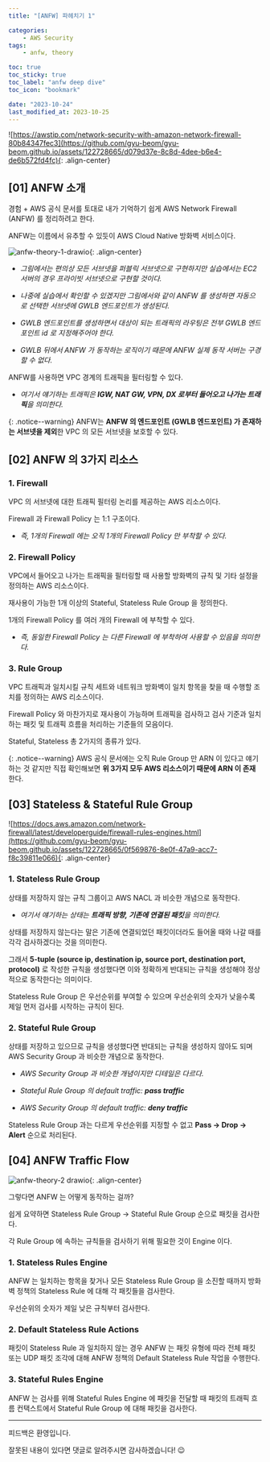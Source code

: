 ```yaml
---
title: "[ANFW] 파헤치기 1"

categories:
    - AWS Security
tags:
    - anfw, theory

toc: true
toc_sticky: true
toc_label: "anfw deep dive"
toc_icon: "bookmark"

date: "2023-10-24"
last_modified_at: 2023-10-25
---
```


![https://awstip.com/network-security-with-amazon-network-firewall-80b84347fec3](https://github.com/gyu-beom/gyu-beom.github.io/assets/122728665/d079d37e-8c8d-4dee-b6e4-de6b572fd4fc){: .align-center}

## [01] ANFW 소개

경험 + AWS 공식 문서를 토대로 내가 기억하기 쉽게 AWS Network Firewall (ANFW) 를 정리하려고 한다.

ANFW는 이름에서 유추할 수 있듯이 AWS Cloud Native 방화벽 서비스이다.

![anfw-theory-1-drawio](https://github.com/gyu-beom/gyu-beom.github.io/assets/122728665/6a14e12b-fdcf-47a8-902c-05df766e8a72){: .align-center}

- *그림에서는 편의상 모든 서브넷을 퍼블릭 서브넷으로 구현하지만 실습에서는 EC2 서버의 경우 프라이빗 서브넷으로 구현할 것이다.*

- *나중에 실습에서 확인할 수 있겠지만 그림에서와 같이 ANFW 를 생성하면 자동으로 선택한 서브넷에 GWLB 엔드포인트가 생성된다.*

- *GWLB 엔드포인트를 생성하면서 대상이 되는 트래픽의 라우팅은 전부 GWLB 엔드포인트 id 로 지정해주어야 한다.*

- *GWLB 뒤에서 ANFW 가 동작하는 로직이기 때문에 ANFW 실제 동작 서버는 구경할 수 없다.*

ANFW를 사용하면 VPC 경계의 트래픽을 필터링할 수 있다.

- *여기서 얘기하는 트래픽은 **IGW, NAT GW, VPN, DX 로부터 들어오고 나가는 트래픽**을 의미한다.*

{: .notice--warning}
ANFW는 **ANFW 의 엔드포인트 (GWLB 엔드포인트) 가 존재하는 서브넷을 제외**한 VPC 의 모든 서브넷을 보호할 수 있다.

## [02] ANFW 의 3가지 리소스

### 1. Firewall

VPC 의 서브넷에 대한 트래픽 필터링 논리를 제공하는 AWS 리소스이다.

Firewall 과 Firewall Policy 는 1:1 구조이다.

- *즉, 1개의 Firewall 에는 오직 1개의 Firewall Policy 만 부착할 수 있다.*

### 2. Firewall Policy

VPC에서 들어오고 나가는 트래픽을 필터링할 때 사용할 방화벽의 규칙 및 기타 설정을 정의하는 AWS 리소스이다.

재사용이 가능한 1개 이상의 Stateful, Stateless Rule Group 을 정의한다.

1개의 Firewall Policy 를 여러 개의 Firewall 에 부착할 수 있다.

- *즉, 동일한 Firewall Policy 는 다른 Firewall 에 부착하여 사용할 수 있음을 의미한다.*

### 3. Rule Group

VPC 트래픽과 일치시킬 규칙 세트와 네트워크 방화벽이 일치 항목을 찾을 때 수행할 조치를 정의하는 AWS 리소스이다.

Firewall Policy 와 마찬가지로 재사용이 가능하며 트래픽을 검사하고 검사 기준과 일치하는 패킷 및 트래픽 흐름을 처리하는 기준들의 모음이다.

Stateful, Stateless 총 2가지의 종류가 있다.

{: .notice--warning}
AWS 공식 문서에는 오직 Rule Group 만 ARN 이 있다고 얘기하는 것 같지만 직접 확인해보면 **위 3가지 모두 AWS 리소스이기 때문에 ARN 이 존재**한다.

## [03] Stateless & Stateful Rule Group

![https://docs.aws.amazon.com/network-firewall/latest/developerguide/firewall-rules-engines.html](https://github.com/gyu-beom/gyu-beom.github.io/assets/122728665/0f569876-8e0f-47a9-acc7-f8c39811e066){: .align-center}

### 1. Stateless Rule Group

상태를 저장하지 않는 규칙 그룹이고 AWS NACL 과 비슷한 개념으로 동작한다.

- *여기서 얘기하는 상태는 **트래픽 방향, 기존에 연결된 패킷**을 의미한다.*

상태를 저장하지 않는다는 말은 기존에 연결되었던 패킷이더라도 들어올 때와 나갈 때를 각각 검사하겠다는 것을 의미한다.

그래서 **5-tuple (source ip, destination ip, source port, destination port, protocol)** 로 작성한 규칙을 생성했다면 이와 정확하게 반대되는 규칙을 생성해야 정상적으로 동작한다는 의미이다.

Stateless Rule Group 은 우선순위를 부여할 수 있으며 우선순위의 숫자가 낮을수록 제일 먼저 검사를 시작하는 규칙이 된다.

### 2. Stateful Rule Group

상태를 저장하고 있으므로 규칙을 생성했다면 반대되는 규칙을 생성하지 않아도 되며 AWS Security Group 과 비슷한 개념으로 동작한다.

- *AWS Security Group 과 비슷한 개념이지만 디테일은 다르다.*

- *Stateful Rule Group 의 default traffic: **pass traffic***

- *AWS Security Group 의 default traffic: **deny traffic***

Stateless Rule Group 과는 다르게 우선순위를 지정할 수 없고 **Pass -> Drop -> Alert** 순으로 처리된다.

## [04] ANFW Traffic Flow

![anfw-theory-2 drawio](https://github.com/gyu-beom/gyu-beom.github.io/assets/122728665/a5e03adb-f6d5-4840-aca2-836bb77ea9be){: .align-center}

그렇다면 ANFW 는 어떻게 동작하는 걸까?

쉽게 요약하면 Stateless Rule Group -> Stateful Rule Group 순으로 패킷을 검사한다.

각 Rule Group 에 속하는 규칙들을 검사하기 위해 필요한 것이 Engine 이다.

### 1. Stateless Rules Engine

ANFW 는 일치하는 항목을 찾거나 모든 Stateless Rule Group 을 소진할 때까지 방화벽 정책의 Stateless Rule 에 대해 각 패킷들을 검사한다.

우선순위의 숫자가 제일 낮은 규칙부터 검사한다.

### 2. Default Stateless Rule Actions

패킷이 Stateless Rule 과 일치하지 않는 경우 ANFW 는 패킷 유형에 따라 전체 패킷 또는 UDP 패킷 조각에 대해 ANFW 정책의 Default Stateless Rule 작업을 수행한다.

### 3. Stateful Rules Engine

ANFW 는 검사를 위해 Stateful Rules Engine 에 패킷을 전달할 때 패킷의 트래픽 흐름 컨택스트에서 Stateful Rule Group 에 대해 패킷을 검사한다.

---

피드백은 환영입니다.

잘못된 내용이 있다면 댓글로 알려주시면 감사하겠습니다! 😉
